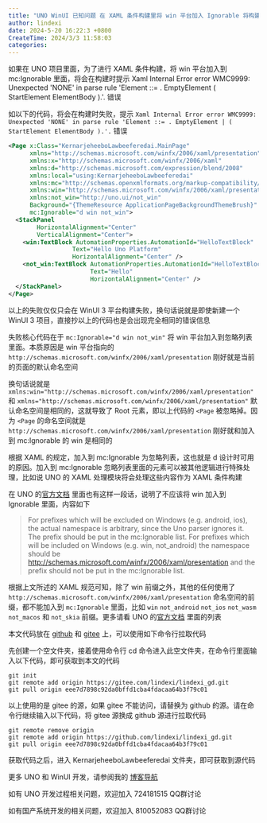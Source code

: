 ```yaml
---
title: "UNO WinUI 已知问题 在 XAML 条件构建里将 win 平台加入 Ignorable 将构建失败"
author: lindexi
date: 2024-5-20 16:22:3 +0800
CreateTime: 2024/3/3 11:58:03
categories: 
---
```


如果在 UNO 项目里面，为了进行 XAML 条件构建，将 win 平台加入到 mc:Ignorable 里面，将会在构建时提示 Xaml Internal Error error WMC9999: Unexpected 'NONE' in parse rule 'Element ::= . EmptyElement ( StartElement ElementBody ).'. 错误

<!--more-->


<!-- CreateTime:2024/3/3 11:58:03 -->

<!-- 发布 -->
<!-- 博客 -->

如以下的代码，将会在构建时失败，提示 `Xaml Internal Error error WMC9999: Unexpected 'NONE' in parse rule 'Element ::= . EmptyElement | ( StartElement ElementBody ).'.` 错误

```xml
<Page x:Class="KernarjeheeboLawbeeferedai.MainPage"
      xmlns="http://schemas.microsoft.com/winfx/2006/xaml/presentation"
      xmlns:x="http://schemas.microsoft.com/winfx/2006/xaml"
      xmlns:d="http://schemas.microsoft.com/expression/blend/2008"
      xmlns:local="using:KernarjeheeboLawbeeferedai"
      xmlns:mc="http://schemas.openxmlformats.org/markup-compatibility/2006"
      xmlns:win="http://schemas.microsoft.com/winfx/2006/xaml/presentation"
      xmlns:not_win="http://uno.ui/not_win"
      Background="{ThemeResource ApplicationPageBackgroundThemeBrush}"
      mc:Ignorable="d win not_win">
  <StackPanel
        HorizontalAlignment="Center"
        VerticalAlignment="Center">
    <win:TextBlock AutomationProperties.AutomationId="HelloTextBlock"
                  Text="Hello Uno Platform"
                  HorizontalAlignment="Center" />
    <not_win:TextBlock AutomationProperties.AutomationId="HelloTextBlock"
                       Text="Hello"
                       HorizontalAlignment="Center" />
  </StackPanel>
</Page>
```

以上的失败仅仅只会在 WinUI 3 平台构建失败，换句话说就是即使新建一个 WinUI 3 项目，直接抄以上的代码也是会出现完全相同的错误信息

失败核心代码在于 `mc:Ignorable="d win not_win"` 将 win 平台加入到忽略列表里面。本质原因是 win 平台指向的 `http://schemas.microsoft.com/winfx/2006/xaml/presentation` 刚好就是当前的页面的默认命名空间

换句话说就是 `xmlns:win="http://schemas.microsoft.com/winfx/2006/xaml/presentation"` 和 `xmlns="http://schemas.microsoft.com/winfx/2006/xaml/presentation"` 默认命名空间是相同的，这就导致了 Root 元素，即以上代码的 `<Page` 被忽略掉。因为 `<Page` 的命名空间就是 `http://schemas.microsoft.com/winfx/2006/xaml/presentation` 刚好就和加入到 mc:Ignorable 的 win 是相同的

根据 XAML 的规定，加入到 mc:Ignorable 为忽略列表，这也就是 d 设计时可用的原因。加入到 mc:Ignorable 忽略列表里面的元素可以被其他逻辑进行特殊处理，比如说 UNO 的 XAML 处理模块将会处理这些内容作为 XAML 条件构建

在 UNO 的[官方文档](https://platform.uno/docs/articles/platform-specific-xaml.html) 里面也有这样一段话，说明了不应该将 win 加入到 Ignorable 里面，内容如下

> For prefixes which will be excluded on Windows (e.g. android, ios), the actual namespace is arbitrary, since the Uno parser ignores it. The prefix should be put in the mc:Ignorable list. For prefixes which will be included on Windows (e.g. win, not_android) the namespace should be http://schemas.microsoft.com/winfx/2006/xaml/presentation and the prefix should not be put in the mc:Ignorable list.

根据上文所述的 XAML 规范可知，除了 win 前缀之外，其他的任何使用了 `http://schemas.microsoft.com/winfx/2006/xaml/presentation` 命名空间的前缀，都不能加入到 `mc:Ignorable` 里面，比如 `win` `not_android` `not_ios` `not_wasm` `not_macos` 和 `not_skia` 前缀。更多请看 UNO 的[官方文档](https://platform.uno/docs/articles/platform-specific-xaml.html) 里面的列表

本文代码放在 [github](https://github.com/lindexi/lindexi_gd/tree/eee7d7898c92da0bffd1cba4fdacaa64b3f79c01/KernarjeheeboLawbeeferedai) 和 [gitee](https://gitee.com/lindexi/lindexi_gd/tree/eee7d7898c92da0bffd1cba4fdacaa64b3f79c01/KernarjeheeboLawbeeferedai) 上，可以使用如下命令行拉取代码

先创建一个空文件夹，接着使用命令行 cd 命令进入此空文件夹，在命令行里面输入以下代码，即可获取到本文的代码

```
git init
git remote add origin https://gitee.com/lindexi/lindexi_gd.git
git pull origin eee7d7898c92da0bffd1cba4fdacaa64b3f79c01
```

以上使用的是 gitee 的源，如果 gitee 不能访问，请替换为 github 的源。请在命令行继续输入以下代码，将 gitee 源换成 github 源进行拉取代码

```
git remote remove origin
git remote add origin https://github.com/lindexi/lindexi_gd.git
git pull origin eee7d7898c92da0bffd1cba4fdacaa64b3f79c01
```

获取代码之后，进入 KernarjeheeboLawbeeferedai 文件夹，即可获取到源代码

更多 UNO 和 WinUI 开发，请参阅我的 [博客导航](https://blog.lindexi.com/post/%E5%8D%9A%E5%AE%A2%E5%AF%BC%E8%88%AA.html )

如有 UNO 开发过程相关问题，欢迎加入 724181515 QQ群讨论

如有国产系统开发的相关问题，欢迎加入 810052083 QQ群讨论

